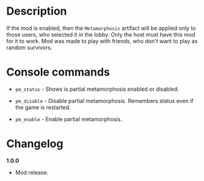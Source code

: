 # Description
If the mod is enabled, then the `Metamorphosis` artifact will be applied only to those users, who selected it in the lobby.
Only the host must have this mod for it to work.
Mod was made to play with friends, who don't want to play as random survivors.

# Console commands

* `pm_status` - Shows is partial metamorphosis enabled or disabled.

* `pm_disable` - Disable partial metamorphosis. Remembers status even if the game is restarted.

* `pm_enable` - Enable partial metamorphosis.

# Changelog

**1.0.0**

* Mod release.